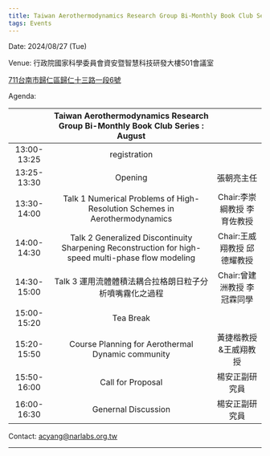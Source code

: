 ```yaml
---
title: Taiwan Aerothermodynamics Research Group Bi-Monthly Book Club Series - August
tags: Events
---
```


Date:
2024/08/27 (Tue)


Venue:
行政院國家科學委員會資安暨智慧科技研發大樓501會議室

[711台南市歸仁區歸仁十三路一段6號](https://g.co/kgs/vDDE87i)


<!--more-->




Agenda:

|             |              Taiwan Aerothermodynamics Research Group Bi-Monthly Book Club Series : August          |                             |
|:-----------:|:---------------------------------------------------------------------------------------------------:|:---------------------------:|
| 13:00-13:25 | registration                                                                                        |                             |
| 13:25-13:30 | Opening                                                                                             | 張朝亮主任                   |
| 13:30-14:00 | Talk 1 Numerical Problems of High-Resolution Schemes in Aerothermodynamics                          | Chair:李崇綱教授 李育佐教授   |
| 14:00-14:30 | Talk 2 Generalized Discontinuity Sharpening Reconstruction for high-speed multi-phase flow modeling | Chair:王威翔教授 邱德耀教授   |
| 14:30-15:00 | Talk 3 運用流體體積法耦合拉格朗日粒子分析噴嘴霧化之過程                                                 | Chair:曾建洲教授 李冠霖同學   |
| 15:00-15:20 | Tea Break                                                                                           |                             |
| 15:20-15:50 | Course Planning for Aerothermal Dynamic community                                                   | 黃捷楷教授&王威翔教授         |
| 15:50-16:00 | Call for Proposal                                                                                   | 楊安正副研究員               |
| 16:00-16:30 | Genernal Discussion                                                                                 | 楊安正副研究員               |

Contact:
acyang@narlabs.org.tw

---